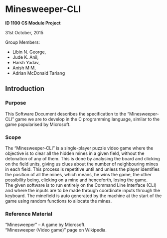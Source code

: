 # Minesweeper-CLI 

**ID 1100 CS Module Project** 

31st October, 2015 

Group Members:  
- Libin N. George, 
- Jude K. Anil, 
- Harsh Yadav,  
- Anish M M, 
- Adrian McDonald Tariang 


## Introduction
### Purpose
This Software Document describes the specification to the “Minesweeper-CLI” game we 
are to develop in the C programming language, similar to the game popularised by 
Microsoft. 
### Scope
The “Minesweeper-CLI” is a single-player puzzle video game where the objective is to clear all the 
hidden mines in a given field, without the detonation of any of them. This is done by analysing the 
board and clicking on the field units, giving us clues about the number of neighbouring mines in each 
field. This process is repetitive until and unless the player identifies the position of all the mines, 
which means, he wins the game, the other possibility being, clicking on a mine and henceforth, 
losing the game.  
             The given software is to run entirely on the Command Line Interface (CLI) and where the 
inputs are to be made through coordinate inputs through the keyboard. 
             The minefield is auto generated by the machine at the start of the game using random 
functions to allocate the mines. 
### Reference Material
“Minesweeper” – A game by Microsoft.  
“Minesweeper (Video game)” page on Wikipedia.  

